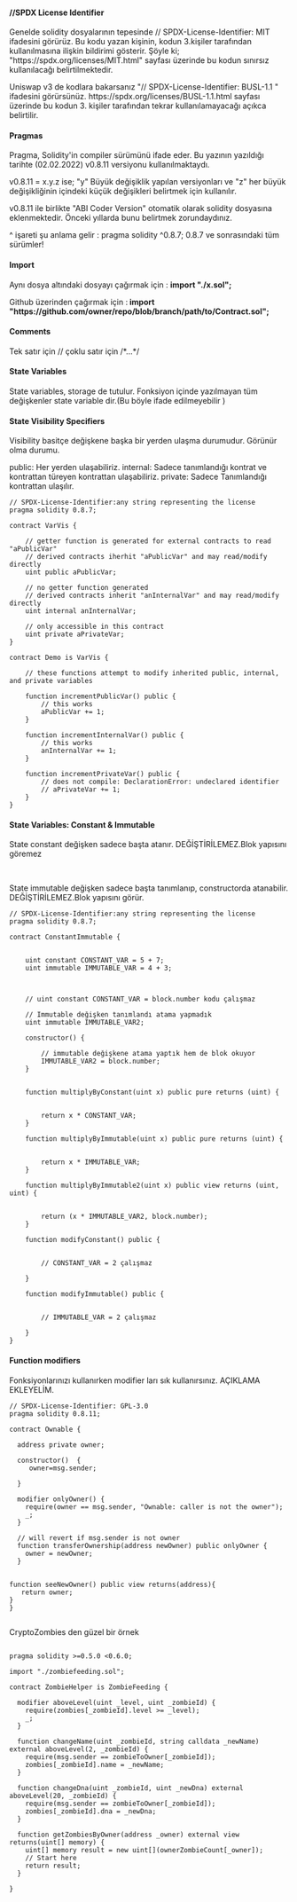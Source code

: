 <h4>//SPDX License Identifier</h4>
<p>Genelde  solidity dosyalarının tepesinde // SPDX-License-Identifier: MIT  ifadesini görürüz. Bu kodu yazan kişinin, kodun 3.kişiler tarafından
kullanılmasına ilişkin bildirimi gösterir. Şöyle ki; "https://spdx.org/licenses/MIT.html" sayfası üzerinde bu kodun sınırsız kullanılacağı belirtilmektedir.</p>
<p>Uniswap v3 de kodlara bakarsanız "// SPDX-License-Identifier: BUSL-1.1 " ifadesini görürsünüz. https://spdx.org/licenses/BUSL-1.1.html sayfası üzerinde bu kodun 3. kişiler tarafından
tekrar kullanılamayacağı açıkca belirtilir.</p>

<h4>Pragmas</h4>
<p>Pragma, Solidity'in compiler sürümünü ifade eder. Bu yazının yazıldığı tarihte (02.02.2022) v0.8.11 versiyonu kullanılmaktaydı.</p>
<p> v0.8.11 = x.y.z ise; "y" Büyük değişiklik yapılan versiyonları ve "z" her büyük değişikliğinin içindeki küçük değişikleri belirtmek için kullanılır.</p>
<p> v0.8.11 ile birlikte "ABI Coder Version" otomatik olarak solidity dosyasına eklenmektedir. Önceki yıllarda bunu belirtmek zorundaydınız.</p>
<p> ^ işareti şu anlama gelir : pragma solidity ^0.8.7; 0.8.7 ve sonrasındaki tüm sürümler! </p>

<h4>Import</h4>
<p> Aynı dosya altındaki dosyayı çağırmak için :  <b>import "./x.sol";</b> </p>
<p> Github üzerinden çağırmak için :<b> import "https://github.com/owner/repo/blob/branch/path/to/Contract.sol";</b></p>

<h4>Comments</h4>
<p>Tek satır için // çoklu satır için /*...*/  </p>

<h4>State Variables</h4>
<p>State variables, storage de tutulur. Fonksiyon içinde yazılmayan tüm değişkenler state variable dir.(Bu böyle ifade edilmeyebilir )</p>

<h4> State Visibility Specifiers</h4>
Visibility basitçe değişkene başka bir yerden ulaşma durumudur. Görünür olma durumu.

public: Her yerden ulaşabiliriz.
internal: Sadece tanımlandığı kontrat ve kontrattan türeyen kontrattan ulaşabiliriz.
private: Sadece Tanımlandığı kontrattan ulaşılır.

```
// SPDX-License-Identifier:any string representing the license
pragma solidity 0.8.7;

contract VarVis {

    // getter function is generated for external contracts to read "aPublicVar"
    // derived contracts iherhit "aPublicVar" and may read/modify directly
    uint public aPublicVar;

    // no getter function generated
    // derived contracts inherit "anInternalVar" and may read/modify directly
    uint internal anInternalVar;

    // only accessible in this contract
    uint private aPrivateVar;
}

contract Demo is VarVis {

    // these functions attempt to modify inherited public, internal, and private variables

    function incrementPublicVar() public {
        // this works
        aPublicVar += 1;
    }

    function incrementInternalVar() public {
        // this works
        anInternalVar += 1;
    }

    function incrementPrivateVar() public {
        // does not compile: DeclarationError: undeclared identifier
        // aPrivateVar += 1;
    }
}
```

<h4>State Variables: Constant & Immutable </h4>
<p>State constant değişken sadece başta atanır. DEĞİŞTİRİLEMEZ.Blok yapısını göremez</p>
<br>
<p>State immutable değişken sadece başta tanımlanıp, constructorda atanabilir. DEĞİŞTİRİLEMEZ.Blok yapısını görür.</p>


```
// SPDX-License-Identifier:any string representing the license
pragma solidity 0.8.7;

contract ConstantImmutable {

   
    uint constant CONSTANT_VAR = 5 + 7;
    uint immutable IMMUTABLE_VAR = 4 + 3;

   

    // uint constant CONSTANT_VAR = block.number kodu çalışmaz
    
    // Immutable değişken tanımlandı atama yapmadık
    uint immutable IMMUTABLE_VAR2;

    constructor() {

        // immutable değişkene atama yaptık hem de blok okuyor
        IMMUTABLE_VAR2 = block.number;
    }


    function multiplyByConstant(uint x) public pure returns (uint) {

      
        return x * CONSTANT_VAR;
    }

    function multiplyByImmutable(uint x) public pure returns (uint) {

      
        return x * IMMUTABLE_VAR;
    }

    function multiplyByImmutable2(uint x) public view returns (uint, uint) {

       
        return (x * IMMUTABLE_VAR2, block.number);
    }

    function modifyConstant() public {

       
        // CONSTANT_VAR = 2 çalışmaz
      
    }

    function modifyImmutable() public {

     
        // IMMUTABLE_VAR = 2 çalışmaz
      
    }
}
```

<h4>Function modifiers </h4>
<p>Fonksiyonlarınızı kullanırken modifier ları sık kullanırsınız. AÇIKLAMA EKLEYELİM.</p>

```
// SPDX-License-Identifier: GPL-3.0
pragma solidity 0.8.11;

contract Ownable {

  address private owner;

  constructor()  {
     owner=msg.sender;
     
  }

  modifier onlyOwner() {
    require(owner == msg.sender, "Ownable: caller is not the owner");
    _;
  }

  // will revert if msg.sender is not owner
  function transferOwnership(address newOwner) public onlyOwner {
    owner = newOwner;
  }


function seeNewOwner() public view returns(address){
   return owner;
}
}


```

CryptoZombies den güzel bir örnek

```

pragma solidity >=0.5.0 <0.6.0;

import "./zombiefeeding.sol";

contract ZombieHelper is ZombieFeeding {

  modifier aboveLevel(uint _level, uint _zombieId) {
    require(zombies[_zombieId].level >= _level);
    _;
  }

  function changeName(uint _zombieId, string calldata _newName) external aboveLevel(2, _zombieId) {
    require(msg.sender == zombieToOwner[_zombieId]);
    zombies[_zombieId].name = _newName;
  }

  function changeDna(uint _zombieId, uint _newDna) external aboveLevel(20, _zombieId) {
    require(msg.sender == zombieToOwner[_zombieId]);
    zombies[_zombieId].dna = _newDna;
  }

  function getZombiesByOwner(address _owner) external view returns(uint[] memory) {
    uint[] memory result = new uint[](ownerZombieCount[_owner]);
    // Start here
    return result;
  }

}
```
